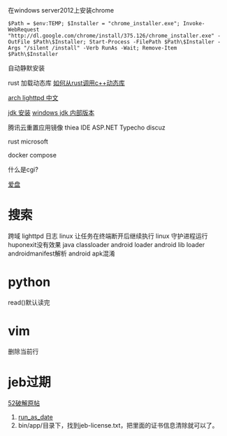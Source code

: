 在windows server2012上安装chrome
```
$Path = $env:TEMP; $Installer = "chrome_installer.exe"; Invoke-WebRequest "http://dl.google.com/chrome/install/375.126/chrome_installer.exe" -OutFile $Path\$Installer; Start-Process -FilePath $Path\$Installer -Args "/silent /install" -Verb RunAs -Wait; Remove-Item $Path\$Installer
```
自动静默安装

rust 加载动态库
[如何从rust调用c++动态库](https://www.coder.work/article/2560195)

[arch lighttpd 中文](https://wiki.archlinux.org/title/Lighttpd_(%E7%AE%80%E4%BD%93%E4%B8%AD%E6%96%87))

[jdk 安装](https://www.oracle.com/java/technologies/downloads/#jdk17-windows)
[windows jdk 内部版本](https://docs.microsoft.com/zh-cn/java/openjdk/download)


腾讯云重置应用镜像
thiea IDE
ASP.NET
Typecho
discuz

rust microsoft

docker compose

什么是cgi?

[爱盘](https://down.52pojie.cn/)

# 搜索
跨域
lighttpd 日志
linux 让任务在终端断开后继续执行
linux 守护进程运行
huponexit没有效果
java classloader
android loader
android lib loader
androidmanifest解析
android apk混淆

# python
read()默认读完

# vim
删除当前行

# jeb过期
[52破解原帖](https://www.52pojie.cn/thread-1192412-1-1.html)
1. [run_as_date](https://www.nirsoft.net/utils/run_as_date.html)
2. bin/app/目录下，找到jeb-license.txt，把里面的证书信息清除就可以了。